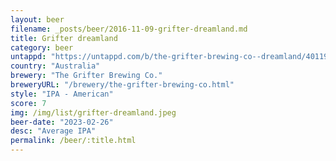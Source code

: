 ```yaml
---
layout: beer
filename: _posts/beer/2016-11-09-grifter-dreamland.md
title: Grifter dreamland
category: beer
untappd: "https://untappd.com/b/the-grifter-brewing-co--dreamland/4011980"
country: "Australia"
brewery: "The Grifter Brewing Co."
breweryURL: "/brewery/the-grifter-brewing-co.html"
style: "IPA - American"
score: 7
img: /img/list/grifter-dreamland.jpeg
beer-date: "2023-02-26"
desc: "Average IPA"
permalink: /beer/:title.html
---
```

